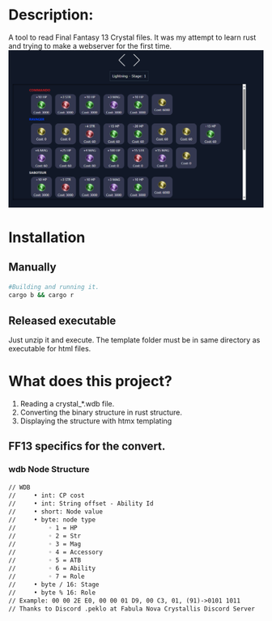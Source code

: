 # Description:
A tool to read Final Fantasy 13 Crystal files.
It was my attempt to learn rust and trying to make a webserver for the first time.
![How it should look like](readme_1.png)

# Installation
## Manually
```bash
#Building and running it.
cargo b && cargo r
```

## Released executable
Just unzip it and execute.
The template folder must be in same directory as executable for html files.

# What does this project?
1. Reading a crystal_*.wdb file.
2. Converting the binary structure in rust structure.
3. Displaying the structure with htmx templating

## FF13 specifics for the convert.
### wdb Node Structure
```
// WDB
//     • int: CP cost
//     • int: String offset - Ability Id
//     • short: Node value
//     • byte: node type
//         ◦ 1 = HP
//         ◦ 2 = Str
//         ◦ 3 = Mag
//         ◦ 4 = Accessory
//         ◦ 5 = ATB
//         ◦ 6 = Ability
//         ◦ 7 = Role
//     • byte / 16: Stage
//     • byte % 16: Role
// Example: 00 00 2E E0, 00 00 01 D9, 00 C3, 01, (91)->0101 1011
// Thanks to Discord .peklo at Fabula Nova Crystallis Discord Server
```




